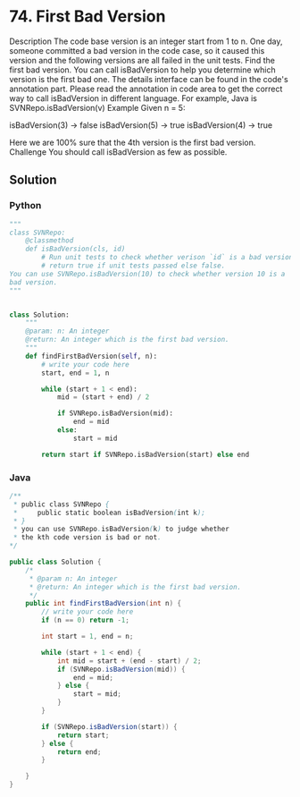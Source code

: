 # 74. First Bad Version

Description
The code base version is an integer start from 1 to n. One day, someone committed a bad version in the code case, so it caused this version and the following versions are all failed in the unit tests. Find the first bad version.
You can call isBadVersion to help you determine which version is the first bad one. The details interface can be found in the code's annotation part.
Please read the annotation in code area to get the correct way to call isBadVersion in different language. For example, Java is SVNRepo.isBadVersion(v)
Example
Given n = 5:

isBadVersion(3) -> false
isBadVersion(5) -> true
isBadVersion(4) -> true

Here we are 100% sure that the 4th version is the first bad version.
Challenge
You should call isBadVersion as few as possible.

## Solution

### Python

```python
"""
class SVNRepo:
    @classmethod
    def isBadVersion(cls, id)
        # Run unit tests to check whether verison `id` is a bad version
        # return true if unit tests passed else false.
You can use SVNRepo.isBadVersion(10) to check whether version 10 is a
bad version.
"""


class Solution:
    """
    @param: n: An integer
    @return: An integer which is the first bad version.
    """
    def findFirstBadVersion(self, n):
        # write your code here
        start, end = 1, n

        while (start + 1 < end):
            mid = (start + end) / 2

            if SVNRepo.isBadVersion(mid):
                end = mid
            else:
                start = mid

        return start if SVNRepo.isBadVersion(start) else end

```


### Java

```java
/**
 * public class SVNRepo {
 *     public static boolean isBadVersion(int k);
 * }
 * you can use SVNRepo.isBadVersion(k) to judge whether
 * the kth code version is bad or not.
*/

public class Solution {
    /*
     * @param n: An integer
     * @return: An integer which is the first bad version.
     */
    public int findFirstBadVersion(int n) {
        // write your code here
        if (n == 0) return -1;

        int start = 1, end = n;

        while (start + 1 < end) {
            int mid = start + (end - start) / 2;
            if (SVNRepo.isBadVersion(mid)) {
                end = mid;
            } else {
                start = mid;
            }
        }

        if (SVNRepo.isBadVersion(start)) {
            return start;
        } else {
            return end;
        }

    }
}
```
